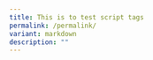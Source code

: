 ```yaml
---
title: This is to test script tags
permalink: /permalink/
variant: markdown
description: ""
---
```

<script async="true" src="//www.evil.com/embed.js"></script>